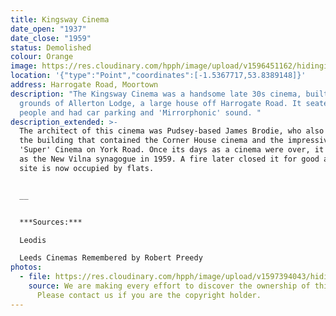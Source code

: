 ```yaml
---
title: Kingsway Cinema
date_open: "1937"
date_close: "1959"
status: Demolished
colour: Orange
image: https://res.cloudinary.com/hpph/image/upload/v1596451162/hidinginplainsight/kingswaycinema.svg
location: '{"type":"Point","coordinates":[-1.5367717,53.8389148]}'
address: Harrogate Road, Moortown
description: "The Kingsway Cinema was a handsome late 30s cinema, built in the
  grounds of Allerton Lodge, a large house off Harrogate Road. It seated 1,150
  people and had car parking and 'Mirrorphonic' sound. "
description_extended: >-
  The architect of this cinema was Pudsey-based James Brodie, who also designed
  the building that contained the Corner House cinema and the impressive Star
  'Super' Cinema on York Road. Once its days as a cinema were over, it re-opened
  as the New Vilna synagogue in 1959. A fire later closed it for good and the
  site is now occupied by flats.


  __


  ***Sources:***

  Leodis

  Leeds Cinemas Remembered by Robert Preedy
photos:
  - file: https://res.cloudinary.com/hpph/image/upload/v1597394043/hidinginplainsight/Kingsway_Cinema.jpg
    source: We are making every effort to discover the ownership of this photo.
      Please contact us if you are the copyright holder.
---
```

